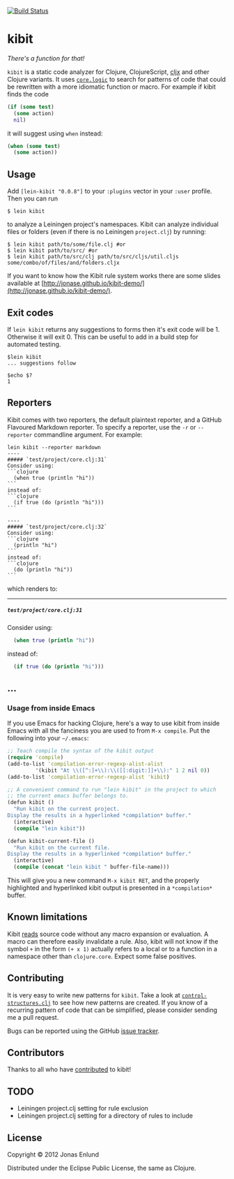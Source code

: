 [![Build Status](https://travis-ci.org/jonase/kibit.svg?branch=master)](https://travis-ci.org/jonase/kibit)

# kibit

*There's a function for that!*

`kibit` is a static code analyzer for Clojure, ClojureScript, [cljx](https://github.com/lynaghk/cljx)
 and other Clojure variants. It uses [`core.logic`](https://github.com/clojure/core.logic)
  to search for patterns of code that could be rewritten with a more idiomatic function
or macro. For example if kibit finds the code

```clojure
(if (some test)
  (some action)
  nil)
```

it will suggest using `when` instead:

```clojure
(when (some test)
  (some action))
```

## Usage

Add `[lein-kibit "0.0.8"]` to your `:plugins` vector in your `:user`
profile. Then you can run

    $ lein kibit

to analyze a Leiningen project's namespaces. Kibit can analyze individual files or folders (even if there is no Leiningen `project.clj`)
 by running:

    $ lein kibit path/to/some/file.clj #or
    $ lein kibit path/to/src/ #or
    $ lein kibit path/to/src/clj path/to/src/cljs/util.cljs some/combo/of/files/and/folders.cljx


If you want to know how the Kibit rule system works there are some slides available at [http://jonase.github.io/kibit-demo/](http://jonase.github.io/kibit-demo/).

## Exit codes

If `lein kibit` returns any suggestions to forms then it's exit code will be 1. Otherwise it will exit 0. This can be useful to add in a build step for automated testing.


    $lein kibit
    ... suggestions follow

    $echo $?
    1

## Reporters

Kibit comes with two reporters, the default plaintext reporter, and a GitHub Flavoured Markdown reporter. To specify a reporter, use the `-r` or `--reporter` commandline argument. For example:

    lein kibit --reporter markdown
    ----
    ##### `test/project/core.clj:31`
    Consider using:
    ```clojure
      (when true (println "hi"))
    ```
    instead of:
    ```clojure
      (if true (do (println "hi")))
    ```

    ----
    ##### `test/project/core.clj:32`
    Consider using:
    ```clojure
      (println "hi")
    ```
    instead of:
    ```clojure
      (do (println "hi"))
    ```

which renders to:

----
##### `test/project/core.clj:31`
Consider using:
```clojure
  (when true (println "hi"))
```
instead of:
```clojure
  (if true (do (println "hi")))
```
...
----

### Usage from inside Emacs

If you use Emacs for hacking Clojure, here's a way to use kibit from
inside Emacs with all the fanciness you are used to from `M-x compile`.
Put the following into your `~/.emacs`:

```clojure
;; Teach compile the syntax of the kibit output
(require 'compile)
(add-to-list 'compilation-error-regexp-alist-alist
	     '(kibit "At \\([^:]+\\):\\([[:digit:]]+\\):" 1 2 nil 0))
(add-to-list 'compilation-error-regexp-alist 'kibit)

;; A convenient command to run "lein kibit" in the project to which
;; the current emacs buffer belongs to.
(defun kibit ()
  "Run kibit on the current project.
Display the results in a hyperlinked *compilation* buffer."
  (interactive)
  (compile "lein kibit"))

(defun kibit-current-file ()
  "Run kibit on the current file.
Display the results in a hyperlinked *compilation* buffer."
  (interactive)
  (compile (concat "lein kibit " buffer-file-name)))
```

This will give you a new command `M-x kibit RET`, and the properly
highlighted and hyperlinked kibit output is presented in a
`*compilation*` buffer.

## Known limitations

Kibit
[reads](http://clojure.github.com/clojure/clojure.core-api.html#clojure.core/read)
source code without any macro expansion or evaluation. A macro can
therefore easily invalidate a rule. Also, kibit will not know if the
symbol `+` in the form `(+ x 1)` actually refers to a local or to a
function in a namespace other than `clojure.core`. Expect
some false positives.

## Contributing

It is very easy to write new patterns for `kibit`. Take a look at
[`control-structures.clj`](https://github.com/jonase/kibit/blob/master/src/kibit/rules/control_structures.clj)
to see how new patterns are created. If you know of a recurring
pattern of code that can be simplified, please consider sending me a
pull request.

Bugs can be reported using the GitHub [issue tracker](https://github.com/jonase/kibit/issues/).

## Contributors

Thanks to all who have [contributed](https://github.com/jonase/kibit/graphs/contributors) to kibit!

## TODO

* Leiningen project.clj setting for rule exclusion
* Leiningen project.clj setting for a directory of rules to include

## License

Copyright © 2012 Jonas Enlund

Distributed under the Eclipse Public License, the same as Clojure.
